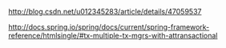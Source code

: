 http://blog.csdn.net/u012345283/article/details/47059537

http://docs.spring.io/spring/docs/current/spring-framework-reference/htmlsingle/#tx-multiple-tx-mgrs-with-attransactional
